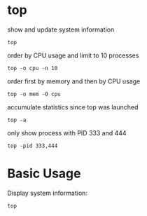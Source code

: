 # top

show and update system information

    top


order by CPU usage and limit to 10 processes

    top -o cpu -n 10


order first by memory and then by CPU usage

    top -o mem -O cpu


accumulate statistics since top was launched

    top -a


only show process with PID 333 and 444

    top -pid 333,444


# Basic Usage

Display system information:

    top


